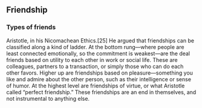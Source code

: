 ## Friendship

### Types of friends

Aristotle, in his Nicomachean Ethics.[25] He argued that friendships can be classified along a kind of ladder. At the bottom rung—where people are least connected emotionally, so the commitment is weakest—are the deal friends based on utility to each other in work or social life. These are colleagues, partners to a transaction, or simply those who can do each other favors. Higher up are friendships based on pleasure—something you like and admire about the other person, such as their intelligence or sense of humor. At the highest level are friendships of virtue, or what Aristotle called “perfect friendship.” These friendships are an end in themselves, and not instrumental to anything else.

